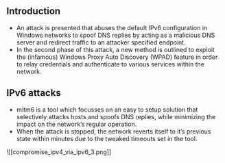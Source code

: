 ## Introduction
- An attack is presented that abuses the default IPv6 configuration in Windows networks to spoof DNS replies by acting as a malicious DNS server and redirect traffic to an attacker specified endpoint.
- In the second phase of this attack, a new method is outlined to exploit the (infamous) Windows Proxy Auto Discovery (WPAD) feature in order to relay credentials and authenticate to various services within the network.

## IPv6 attacks
- mitm6 is a tool which focusses on an easy to setup solution that selectively attacks hosts and spoofs DNS replies, while minimizing the impact on the network’s regular operation.
- When the attack is stopped, the network reverts itself to it’s previous state within minutes due to the tweaked timeouts set in the tool.

![[compromise_ipv4_via_ipv6_3.png]]